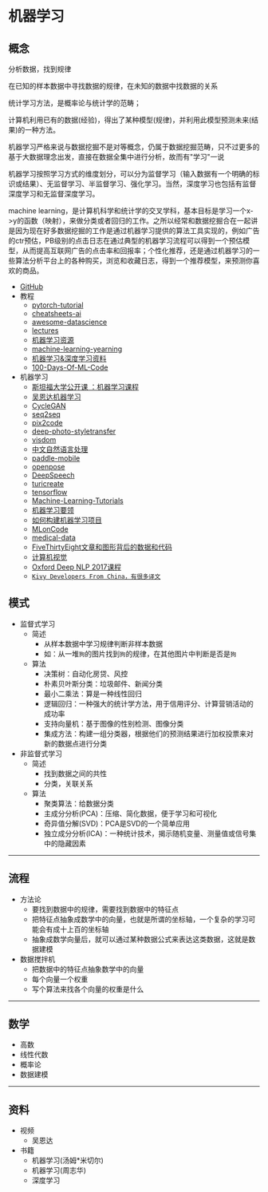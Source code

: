 #   机器学习

##  概念

分析数据，找到规律

在已知的样本数据中寻找数据的规律，在未知的数据中找数据的关系

统计学习方法，是概率论与统计学的范畴；

计算机利用已有的数据(经验)，得出了某种模型(规律)，并利用此模型预测未来(结果)的一种方法。

机器学习严格来说与数据挖掘不是对等概念，仍属于数据挖掘范畴，只不过更多的基于大数据理念出发，直接在数据全集中进行分析，故而有"学习"一说

机器学习按照学习方式的维度划分，可以分为监督学习（输入数据有一个明确的标识或结果）、无监督学习、半监督学习、强化学习。当然，深度学习也包括有监督深度学习和无监督深度学习。

machine learning，是计算机科学和统计学的交叉学科，基本目标是学习一个x->y的函数（映射），来做分类或者回归的工作。之所以经常和数据挖掘合在一起讲是因为现在好多数据挖掘的工作是通过机器学习提供的算法工具实现的，例如广告的ctr预估，PB级别的点击日志在通过典型的机器学习流程可以得到一个预估模型，从而提高互联网广告的点击率和回报率；个性化推荐，还是通过机器学习的一些算法分析平台上的各种购买，浏览和收藏日志，得到一个推荐模型，来预测你喜欢的商品。


-   [GitHub](https://github.com/collections/machine-learning)
-   教程
    -   [pytorch-tutorial](https://github.com/yunjey/pytorch-tutorial)
    -   [cheatsheets-ai](https://github.com/kailashahirwar/cheatsheets-ai)
    -   [awesome-datascience](https://github.com/bulutyazilim/awesome-datascience)
    -   [lectures](https://github.com/oxford-cs-deepnlp-2017/lectures)
    -   [机器学习资源](https://github.com/allmachinelearning/MachineLearning)
    -   [machine-learning-yearning](https://github.com/xiaqunfeng/machine-learning-yearning)
    -   [机器学习&深度学习资料](https://github.com/ty4z2008/Qix)
    -   [100-Days-Of-ML-Code](https://github.com/Avik-Jain/100-Days-Of-ML-Code)
-   机器学习
    -   [斯坦福大学公开课 ：机器学习课程](http://open.163.com/special/opencourse/machinelearning.html)
    -   [吴恩达机器学习](https://github.com/fengdu78)
    -   [CycleGAN](https://github.com/junyanz/CycleGAN)
    -   [seq2seq](https://github.com/google/seq2seq)
    -   [pix2code](https://github.com/tonybeltramelli/pix2code)
    -   [deep-photo-styletransfer](https://github.com/luanfujun/deep-photo-styletransfer)
    -   [visdom](https://github.com/facebookresearch/visdom)
    -   [中文自然语言处理](https://github.com/FudanNLP/fnlp)
    -   [paddle-mobile](https://github.com/PaddlePaddle/paddle-mobile)
    -   [openpose](https://github.com/CMU-Perceptual-Computing-Lab/openpose)
    -   [DeepSpeech](https://github.com/mozilla/DeepSpeech)
    -   [turicreate](https://github.com/apple/turicreate)
    -   [tensorflow](https://github.com/tensorflow/tensorflow)
    -   [Machine-Learning-Tutorials](https://github.com/ujjwalkarn/Machine-Learning-Tutorials)
    -   [机器学习要领](https://github.com/AlbertHG/Machine-Learning-Yearning-Chinese-ver)
    -   [如何构建机器学习项目](https://github.com/yucc2018/machine-learning-yearning)
    -   [MLonCode](https://github.com/src-d/awesome-machine-learning-on-source-code)
    -   [medical-data](https://github.com/beamandrew/medical-data)
    -   [FiveThirtyEight文章和图形背后的数据和代码](https://github.com/fivethirtyeight/data)
    -   [计算机视觉](https://github.com/jbhuang0604/awesome-computer-vision)
    -   [Oxford Deep NLP 2017课程](https://github.com/oxford-cs-deepnlp-2017/lectures)
    -   [`Kivy Developers From China，有很多译文`](https://github.com/Kivy-CN)

##  模式
-   监督式学习
    -   简述
        -   从样本数据中学习规律判断非样本数据
        -   如：从一堆`狗`的图片找到`狗`的规律，在其他图片中判断是否是`狗`
    -   算法
        -   决策树：自动化房贷、风控
        -   朴素贝叶斯分类：垃圾邮件、新闻分类
        -   最小二乘法：算是一种线性回归
        -   逻辑回归：一种强大的统计学方法，用于信用评分、计算营销活动的成功率
        -   支持向量机：基于图像的性别检测、图像分类
        -   集成方法：构建一组分类器，根据他们的预测结果进行加权投票来对新的数据点进行分类
-   非监督式学习
    -   简述
        -   找到数据之间的共性
        -   分类，关联关系
    -   算法
        -   聚类算法：给数据分类
        -   主成分分析(PCA)：压缩、简化数据，便于学习和可视化
        -   奇异值分解(SVD)：PCA是SVD的一个简单应用
        -   独立成分分析(ICA)：一种统计技术，揭示随机变量、测量值或信号集中的隐藏因素

----

##  流程
-   方法论
    -   要找到数据中的规律，需要找到数据中的特征点
    -   把特征点抽象成数学中的向量，也就是所谓的坐标轴，一个复杂的学习可能会有成十上百的坐标轴
    -   抽象成数学向量后，就可以通过某种数据公式来表达这类数据，这就是数据建模
-   数据搅拌机
    -   把数据中的特征点抽象数学中的向量
    -   每个向量一个权重
    -   写个算法来找各个向量的权重是什么

----

##  数学
-   高数
-   线性代数
-   概率论
-   数据建模

----

##  资料
-   视频
    -   吴恩达
-   书籍
    -   机器学习(汤姆*米切尔)
    -   机器学习(周志华)
    -   深度学习